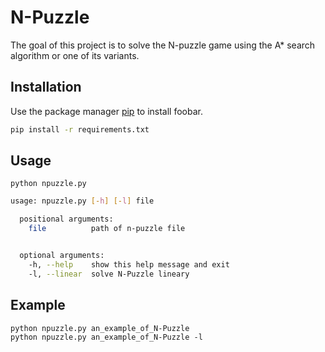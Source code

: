 # N-Puzzle

The goal of this project is to solve the N-puzzle game using the A* search algorithm or one of its variants.

## Installation

Use the package manager [pip](https://pip.pypa.io/en/stable/) to install foobar.

```bash
pip install -r requirements.txt
```

## Usage

```python npuzzle.py```

```bash
usage: npuzzle.py [-h] [-l] file

  positional arguments:
    file          path of n-puzzle file


  optional arguments:
    -h, --help    show this help message and exit
    -l, --linear  solve N-Puzzle lineary

```

## Example

```
python npuzzle.py an_example_of_N-Puzzle
python npuzzle.py an_example_of_N-Puzzle -l
```
